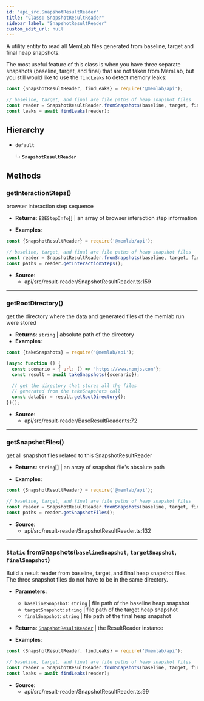 ```yaml
---
id: "api_src.SnapshotResultReader"
title: "Class: SnapshotResultReader"
sidebar_label: "SnapshotResultReader"
custom_edit_url: null
---
```


A utility entity to read all MemLab files generated from
baseline, target and final heap snapshots.

The most useful feature of this class is when you have
three separate snapshots (baseline, target, and final)
that are not taken from MemLab, but you still would
like to use the `findLeaks` to detect memory leaks:

```javascript
const {SnapshotResultReader, findLeaks} = require('@memlab/api');

// baseline, target, and final are file paths of heap snapshot files
const reader = SnapshotResultReader.fromSnapshots(baseline, target, final);
const leaks = await findLeaks(reader);
```

## Hierarchy

- `default`

  ↳ **`SnapshotResultReader`**

## Methods

### <a id="getinteractionsteps"></a>**getInteractionSteps**()

browser interaction step sequence

 * **Returns**: `E2EStepInfo`[] | an array of browser interaction step information

* **Examples**:
```javascript
const {SnapshotResultReader} = require('@memlab/api');

// baseline, target, and final are file paths of heap snapshot files
const reader = SnapshotResultReader.fromSnapshots(baseline, target, final);
const paths = reader.getInteractionSteps();
```

 * **Source**:
    * api/src/result-reader/SnapshotResultReader.ts:159

___

### <a id="getrootdirectory"></a>**getRootDirectory**()

get the directory where the data and generated files of
the memlab run were stored

 * **Returns**: `string` | absolute path of the directory
* **Examples**:
```javascript
const {takeSnapshots} = require('@memlab/api');

(async function () {
  const scenario = { url: () => 'https://www.npmjs.com'};
  const result = await takeSnapshots({scenario});

  // get the directory that stores all the files
  // generated from the takeSnapshots call
  const dataDir = result.getRootDirectory();
})();
```

 * **Source**:
    * api/src/result-reader/BaseResultReader.ts:72

___

### <a id="getsnapshotfiles"></a>**getSnapshotFiles**()

get all snapshot files related to this SnapshotResultReader

 * **Returns**: `string`[] | an array of snapshot file's absolute path

* **Examples**:
```javascript
const {SnapshotResultReader} = require('@memlab/api');

// baseline, target, and final are file paths of heap snapshot files
const reader = SnapshotResultReader.fromSnapshots(baseline, target, final);
const paths = reader.getSnapshotFiles();
```

 * **Source**:
    * api/src/result-reader/SnapshotResultReader.ts:132

___

### <a id="fromsnapshots"></a>`Static` **fromSnapshots**(`baselineSnapshot`, `targetSnapshot`, `finalSnapshot`)

Build a result reader from baseline, target, and final heap snapshot files.
The three snapshot files do not have to be in the same directory.

 * **Parameters**:
    * `baselineSnapshot`: `string` | file path of the baseline heap snapshot
    * `targetSnapshot`: `string` | file path of the target heap snapshot
    * `finalSnapshot`: `string` | file path of the final heap snapshot
 * **Returns**: [`SnapshotResultReader`](api_src.SnapshotResultReader.md) | the ResultReader instance

* **Examples**:
```javascript
const {SnapshotResultReader, findLeaks} = require('@memlab/api');

// baseline, target, and final are file paths of heap snapshot files
const reader = SnapshotResultReader.fromSnapshots(baseline, target, final);
const leaks = await findLeaks(reader);
```

 * **Source**:
    * api/src/result-reader/SnapshotResultReader.ts:99
